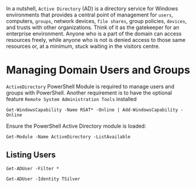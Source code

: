 In a nutshell, `Active Directory` (AD) is a directory service for Windows environments that provides a central point of management for `users`, computers, `groups`, network devices, `file shares`, group policies, `devices`, and trusts with other organizations. Think of it as the gatekeeper for an enterprise environment. Anyone who is a part of the domain can access resources freely, while anyone who is not is denied access to those same resources or, at a minimum, stuck waiting in the visitors centre.


# Managing Domain Users and Groups

`ActiveDirectory` PowerShell Module is required to manage users and groups with PowerShell. Another requirement is to have the optional feature `Remote System Administration Tools` installed

```powershell-session
Get-WindowsCapability -Name RSAT* -Online | Add-WindowsCapability -Online
```

Ensure the PowerShell Active Directory module is loaded:

```powershell-session
Get-Module -Name ActiveDirectory -ListAvailable 
```

## Listing Users 

```powershell-session
Get-ADUser -Filter *
```

```powershell-session
Get-ADUser -Identity TSilver
```